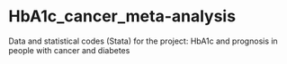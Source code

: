 # HbA1c_cancer_meta-analysis
Data and statistical codes (Stata) for the project: HbA1c and prognosis in people with cancer and diabetes

